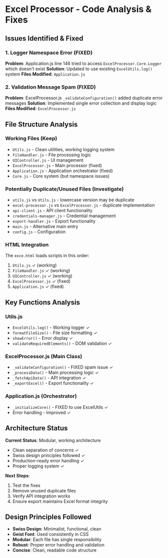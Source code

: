 # Excel Processor - Code Analysis & Fixes

## Issues Identified & Fixed

### 1. Logger Namespace Error (FIXED)
**Problem**: Application.js line 146 tried to access `ExcelProcessor.Core.Logger` which doesn't exist
**Solution**: Updated to use existing `ExcelUtils.log()` system
**Files Modified**: `Application.js`

### 2. Validation Message Spam (FIXED)
**Problem**: ExcelProcessor.js `_validateConfiguration()` added duplicate error messages
**Solution**: Implemented single error collection and display logic
**Files Modified**: `ExcelProcessor.js`

## File Structure Analysis

### Working Files (Keep)
- `Utils.js` - Clean utilities, working logging system
- `FileHandler.js` - File processing logic
- `UIController.js` - UI management
- `ExcelProcessor.js` - Main processor (fixed)
- `Application.js` - Application orchestrator (fixed)
- `Core.js` - Core system (but namespace issues)

### Potentially Duplicate/Unused Files (Investigate)
- `utils.js` vs `Utils.js` - lowercase version may be duplicate
- `excel-processor.js` vs `ExcelProcessor.js` - duplicate implementation
- `api-client.js` - API client functionality
- `credentials-manager.js` - Credential management
- `export-handler.js` - Export functionality
- `main.js` - Alternative main entry
- `config.js` - Configuration

### HTML Integration
The `exce.html` loads scripts in this order:
1. `Utils.js` ✓ (working)
2. `FileHandler.js` ✓ (working)
3. `UIController.js` ✓ (working)
4. `ExcelProcessor.js` ✓ (fixed)
5. `Application.js` ✓ (fixed)

## Key Functions Analysis

### Utils.js
- `ExcelUtils.log()` - Working logger ✓
- `formatFileSize()` - File size formatting ✓
- `showError()` - Error display ✓
- `validateRequiredElements()` - DOM validation ✓

### ExcelProcessor.js (Main Class)
- `_validateConfiguration()` - FIXED spam issue ✓
- `_processData()` - Main processing logic ✓
- `_fetchApiData()` - API integration ✓
- `_exportExcel()` - Export functionality ✓

### Application.js (Orchestrator)
- `_initializeCore()` - FIXED to use ExcelUtils ✓
- Error handling - Improved ✓

## Architecture Status

**Current Status**: Modular, working architecture
- Clean separation of concerns ✓
- Swiss design principles followed ✓
- Production-ready error handling ✓
- Proper logging system ✓

**Next Steps**:
1. Test the fixes
2. Remove unused duplicate files
3. Verify API integration works
4. Ensure export maintains Excel format integrity

## Design Principles Followed
- **Swiss Design**: Minimalist, functional, clean
- **Geist Font**: Used consistently in CSS
- **Modular**: Each file has single responsibility
- **Robust**: Proper error handling and validation
- **Concise**: Clean, readable code structure